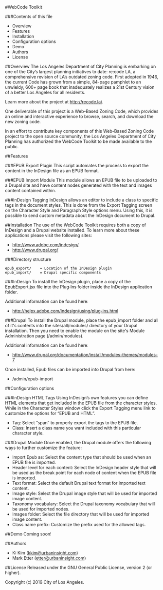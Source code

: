 #WebCode Toolkit

###Contents of this file
* Overview
* Features
* Installation
* Configuration options
* Demo
* Authors
* License

##Overview
The Los Angeles Department of City Planning is embarking on one of the City’s largest planning initiatives to date: re:code LA, a comprehensive revision of LA’s outdated zoning code. First adopted in 1946, the current Code has grown from a simple, 84-page pamphlet to an unwieldy, 600+ page book that inadequately realizes a 21st Century vision of a better Los Angeles for all residents. 

Learn more about the project at http://recode.la/. 

One deliverable of this project is a Web-Based Zoning Code, which provides an online and interactive experience to browse, search, and download the new zoning code.

In an effort to contribute key components of this Web-Based Zoning Code project to the open source community, the Los Angeles Department of City Planning has authorized the WebCode Toolkit to be made available to the public.

##Features

###EPUB Export Plugin
This script automates the process to export the content in the InDesign file as an EPUB format.

###EPUB Import Module
This module allows an EPUB file to be uploaded to a Drupal site and have content nodes generated with the text and images content contained within.  

###InDesign Tagging
InDesign allows an editor to include a class to specific tags in the document styles. This is done from the Export Tagging screen on the Character Style and Paragraph Style options menu. Using this, it is possible to send custom metadata about the InDesign document to Drupal.

##Installation
The use of the WebCode Toolkit requires both a copy of InDesign and a Drupal website installed. To learn more about these applications please visit the following sites:

* http://www.adobe.com/indesign/
* http://www.drupal.org/

###Directory structure
```
epub_export/    = Location of the InDesign plugin
epub_import/    = Drupal specific components
```

###InDesign
To install the InDesign plugin, place a copy of the EpubExport.jsx file into the Plug‑Ins folder inside the InDesign application folder. 

Additional information can be found here:
* http://helpx.adobe.com/indesign/using/plug-ins.html

###Drupal
To install the Drupal module, place the epub_import folder and all of it's contents into the sites/all/modules/ directory of your Drupal installation. Then you need to enable the module on the site's Module Administration page (/admin/modules).

Additional information can be found here:
* http://www.drupal.org/documentation/install/modules-themes/modules-7

Once installed, Epub files can be imported into Drupal from here:
* /admin/epub-import

##Configuration options

###InDesign HTML Tags
Using InDesign’s own features you can define HTML elements that get included in the EPUB file from the character styles. While in the Character Styles window click the Export Tagging menu link to customize the options for “EPUB and HTML”. 

* Tag: Select “span” to properly export the tags to the EPUB file.
* Class: Insert a class name you want included with this particular character style. 

###Drupal Module
Once enabled, the Drupal module offers the following ways to further customize the feature:

* Import Epub as: Select the content type that should be used when an EPUB file is imported.
* Header level for each content: Select the InDesign header style that will be used as the break point for each node of content when the EPUB file is imported.
* Text format: Select the default Drupal text format for imported text content.
* Image style: Select the Drupal image style that will be used for imported image content.
* Taxonomy vocabulary: Select the Drupal taxonomy vocabulary that will be used for imported nodes.
* Images folder: Select the file directory that will be used for imported image content.
* Class name prefix: Customize the prefix used for the allowed tags.

##Demo
Coming soon!

##Authors
* Ki Kim (kkim@urbaninsight.com)
* Mark Etter (etter@urbaninsight.com)

##License
Released under the GNU General Public License, version 2 (or higher).

Copyright (c) 2016 City of Los Angeles.